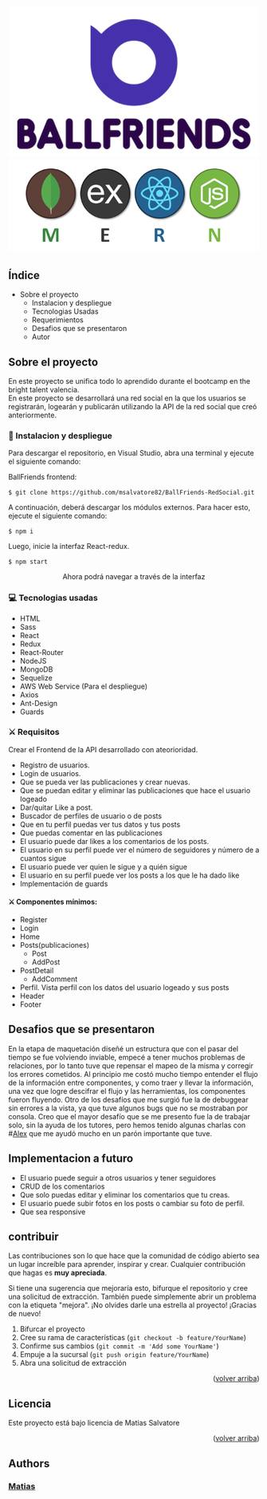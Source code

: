 #  <div align="center" > ![image](/src/Asset/logoconletras.png) ![image](/src/Asset/MERN.png) </div> 


## Índice

- Sobre el proyecto
  - Instalacion y despliegue
  - Tecnologias Usadas
  - Requerimientos
  - Desafios que se presentaron
  - Autor

## Sobre el proyecto

En este proyecto se unifica todo lo aprendido durante el bootcamp en the bright talent valencia.  
En este proyecto se desarrollará una red social en la que los usuarios se registrarán, logearán y publicarán utilizando la API de la red social que creó anteriormente.


### 💫 Instalacion y despliegue

Para descargar el repositorio, en Visual Studio, abra una terminal y ejecute el siguiente comando:

BallFriends frontend:

```
$ git clone https://github.com/msalvatore82/BallFriends-RedSocial.git
```

A continuación, deberá descargar los módulos externos. Para hacer esto, ejecute el siguiente comando:

```
$ npm i
```

Luego, inicie la interfaz React-redux.

```
$ npm start
```
<p align="center" > Ahora podrá navegar a través de la interfaz </p>


### 💻 Tecnologias usadas

- HTML
- Sass
- React
- Redux
- React-Router
- NodeJS
- MongoDB
- Sequelize
- AWS Web Service (Para el despliegue)
- Axios
- Ant-Design
- Guards

### ⚔️ Requisitos

Crear el Frontend de la API desarrollado con ateorioridad.

- Registro de usuarios.
- Login de usuarios.
- Que se pueda ver las publicaciones y crear nuevas.
- Que se puedan editar y eliminar las publicaciones que hace el usuario logeado
- Dar/quitar Like a post.
- Buscador de perfiles de usuario o de posts
- Que en tu perfil puedas ver tus datos y tus posts
- Que puedas comentar en las publicaciones
- El usuario puede dar likes a los comentarios de los posts.
- El usuario en su perfil puede ver el número de seguidores y número de a cuantos sigue
- El usuario puede ver quien le sigue y a quién sigue
- El usuario en su perfil puede ver los posts a los que le ha dado like
- Implementación de guards

#### ⚔️ Componentes mínimos:

- Register
- Login
- Home
- Posts(publicaciones)
    - Post
    - AddPost
- PostDetail
    - AddComment
- Perfil. Vista perfil con los datos del usuario logeado y sus posts
- Header
- Footer

## Desafios que se presentaron

En la etapa de maquetación diseñé un estructura que con el pasar del tiempo se fue volviendo inviable, empecé a tener muchos problemas de relaciones, por lo tanto tuve que repensar el mapeo de la misma y corregir los errores cometidos.
Al principio me costó mucho tiempo entender el flujo de la información entre componentes, y como traer y llevar la información, una vez que logre descifrar el flujo y las herramientas, los componentes fueron fluyendo.
Otro de los desafíos que me surgió fue la de debuggear sin errores a la vista, ya que tuve algunos bugs que no se mostraban por consola.
Creo que el mayor desafío que se me presento fue la de trabajar solo, sin la ayuda de los tutores, pero hemos tenido algunas charlas con #[Alex](https://github.com/radikalex)  que me ayudó mucho en un parón importante que tuve.

## Implementacion a futuro

- El usuario puede seguir a otros usuarios y tener seguidores
- CRUD de los comentarios
- Que solo puedas editar y eliminar los comentarios que tu creas.
- El usuario puede subir fotos en los posts o cambiar su foto de perfil.
- Que sea responsive

<!-- Si QUIERE CONTRIBUIR -->

## contribuir

Las contribuciones son lo que hace que la comunidad de código abierto sea un lugar increíble para aprender, inspirar y crear. Cualquier contribución que hagas es **muy apreciada**.

Si tiene una sugerencia que mejoraría esto, bifurque el repositorio y cree una solicitud de extracción. También puede simplemente abrir un problema con la etiqueta "mejora".
¡No olvides darle una estrella al proyecto! ¡Gracias de nuevo!

1. Bifurcar el proyecto
2. Cree su rama de características (`git checkout -b feature/YourName`)
3. Confirme sus cambios (`git commit -m 'Add some YourName'`)
4. Empuje a la sucursal (`git push origin feature/YourName`)
5. Abra una solicitud de extracción

<p align="right">(<a href="#readme-top">volver arriba</a>)</p>



<!-- LICENCIA -->
## Licencia

Este proyecto está bajo licencia de Matias Salvatore

<p align="right">(<a href="#readme-top">volver arriba</a>)</p>


## Authors

### [Matias](https://github.com/msalvatore82)
